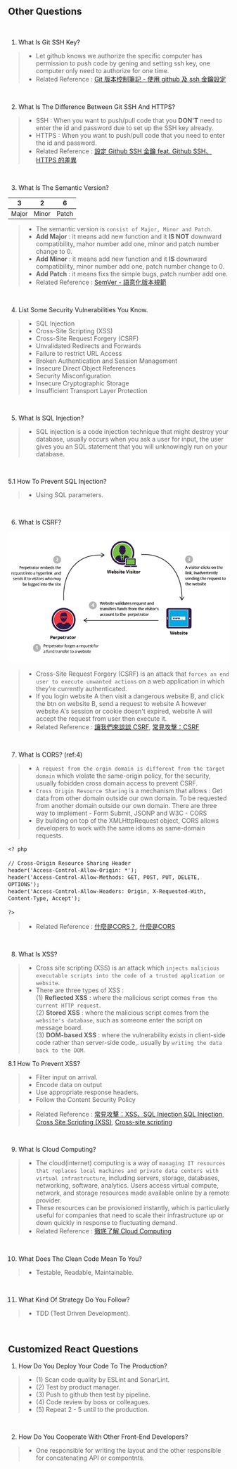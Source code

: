 ## Other Questions
<br/>

1. What Is Git SSH Key?
> - Let github knows we authorize the specific computer has permission to push code by gening and setting ssh key, one computer only need to authorize for one time.
> - Related Reference : [Git 版本控制筆記 - 使用 github 及 ssh 金鑰設定](https://blog.jaycetyle.com/2018/02/github-ssh/)

<br/>

2. What Is The Difference Between Git SSH And HTTPS?
> - SSH : When you want to push/pull code that you **DON'T** need to enter the id and password due to set up the SSH key already.
> - HTTPS : When you want to push/pull code that you need to enter the id and password.
> - Related Reference : [設定 Github SSH 金鑰 feat. Github SSH、HTTPS 的差異](https://ithelp.ithome.com.tw/articles/10205988)
<br/>

 3. What Is The Semantic Version?

| 3 | 2 | 6 | 
|---|---|---|
| Major | Minor | Patch  |

> - The semantic version is `consist of Major, Minor and Patch`.
> - **Add Major** : it means add new function and it **IS NOT** downward compatibility, mahor number add one, minor and patch number change to 0.
> - **Add Minor** : it means add new function and it **IS** downward compatibility, minor number add one, patch number change to 0.
> - **Add Patch** : it means fixs the simple bugs, patch number add one.
> - Related Reference : [SemVer - 語意化版本規範](https://www.eebreakdown.com/2016/09/semver.html)

<br/>

4. List Some Security Vulnerabilities You Know.
> - SQL Injection
> - Cross-Site Scripting (XSS)
> - Cross-Site Request Forgery (CSRF)
> - Unvalidated Redirects and Forwards
> - Failure to restrict URL Access
> - Broken Authentication and Session Management
> - Insecure Direct Object References
> - Security Misconfiguration
> - Insecure Cryptographic Storage
> - Insufficient Transport Layer Protection
<br/>

5. What Is SQL Injection?
> - SQL injection is a code injection technique that might destroy your database, usually occurs when you ask a user for input, the user gives you an SQL statement that you will unknowingly run on your database.
<br/>

5.1 How To Prevent SQL Injection?
> - Using SQL parameters.
<br/>

6. What Is CSRF?
<p align="center">
  <img src="img/csrf.png" alt="csrf" title="csrf">
</p>

> - Cross-Site Request Forgery (CSRF) is an attack that `forces an end user to execute unwanted actions` on a web application in which they’re currently authenticated.
> - If you login website A then visit a dangerous website B, and click the btn on website B, send a request to website A however website A's session or cookie doesn't expired, website A will accept the request from user then execute it.
> - Related Reference : [讓我們來談談 CSRF](https://blog.techbridge.cc/2017/02/25/csrf-introduction/), [常見攻擊：CSRF](https://yakimhsu.com/project/project_w12_Info_Security-CSRF.html)
<br/>

7. What Is CORS? (ref:4)

> -  `A request from the orgin domain is different from the target domain` which violate the same-origin policy, for the security, usually fobidden cross domain access to prevent CSRF.
> - `Cross Origin Resource Sharing` is a mechanism that allows : Get data from other domain outside our own domain. To be requested from another domain outside our own domain. There are three way to implement - Form Submit, JSONP and W3C - CORS
> - By building on top of the XMLHttpRequest object, CORS allows developers to work with the same idioms as same-domain requests.
```
<? php
 
// Cross-Origin Resource Sharing Header
header('Access-Control-Allow-Origin: *');
header('Access-Control-Allow-Methods: GET, POST, PUT, DELETE, OPTIONS');
header('Access-Control-Allow-Headers: Origin, X-Requested-With, Content-Type, Accept');
 
?>
```

> - Related Reference : [什麼是CORS？](https://sibevin.github.io/posts/2017-06-05-101518-note-cors), [什麼是CORS](https://ithelp.ithome.com.tw/articles/10204004)
<br/>

8. What Is XSS?
> - Cross site scripting (XSS) is an attack which `injects malicious executable scripts into the code of a trusted application or website`.
> - There are three types of XSS : <br/>
(1) **Reflected XSS** : where the malicious script comes `from the current HTTP request`. <br/>
(2) **Stored XSS** : where the malicious script comes from the `website's database`, such as someone enter the script on message board. <br/>
(3) **DOM-based XSS** : where the vulnerability exists in client-side code rather than server-side code,. usually by `writing the data back to the DOM`.

8.1 How To Prevent XSS?
> - Filter input on arrival.
> - Encode data on output 
> - Use appropriate response headers.
> - Follow the Content Security Policy


> - Related Reference : [常見攻擊：XSS、SQL Injection
SQL Injection](https://yakimhsu.com/project/project_w12_Info_Security-XSS_SQL.html), [Cross Site Scripting (XSS)](https://www.synopsys.com/glossary/what-is-cross-site-scripting.html), [Cross-site scripting](https://portswigger.net/web-security/cross-site-scripting)
<br/>

9. What Is Cloud Computing?
> - The cloud(internet) computing is a way of `managing IT resources that replaces local machines and private data centers with virtual infrastructure`, including servers, storage, databases, networking, software, analytics. Users access virtual compute, network, and storage resources made available online by a remote provider. 
> - These resources can be provisioned instantly, which is particularly useful for companies that need to scale their infrastructure up or down quickly in response to fluctuating demand.
> - Related Reference : [徹底了解 Cloud Computing](https://www.ithome.com.tw/article/93006)
<br/>

10. What Does The Clean Code Mean To You? 
> - Testable, Readable, Maintainable.
<br/>

11. What Kind Of Strategy Do You Follow? 
> - TDD (Test Driven Development).
<br/>

## Customized React Questions

1. How Do You Deploy Your Code To The Production? 
> - (1) Scan code quality by ESLint and SonarLint.
> - (2) Test by product manager.
> - (3) Push to github then test by pipeline.
> - (4) Code review by boss or colleagues.
> - (5) Repeat 2 - 5 until to the production. 
<br/>

2. How Do You Cooperate With Other Front-End Developers? 
> - One responsible for writing the layout and the other responsible for concatenating API or compontnts.
<br/>




